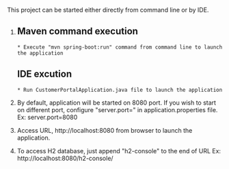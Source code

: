 This project can be started either directly from command line or by IDE.
 
1)  ## Maven command execution
        * Execute "mvn spring-boot:run" command from command line to launch the application

    ## IDE excution
        * Run CustomerPortalApplication.java file to launch the application

2) By default, application will be started on 8080 port. 
    If you wish to start on different port, configure "server.port=<port-value>" in application.properties file.
    Ex: server.port=8080

3) Access URL, http://localhost:8080 from browser to launch the application.

3) To access H2 database, just append "h2-console" to the end of URL
    Ex: http://localhost:8080/h2-console/

